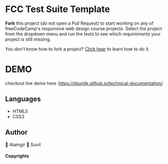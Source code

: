 # FCC Test Suite Template

**Fork** this project (do not open a Pull Request) to start working on any of freeCodeCamp's responsive web design course projects. Select the project from the dropdown menu and run the tests to see which requirements your project is still missing.

You don't know how to fork a project? [Click hear](https://help.github.com/articles/fork-a-repo/) to learn how to do it.

# DEMO
checkout live demo here :https://dsunilk.github.io/technical-documentation/


## Languages
- HTML5
- CSS3


## Author
:bust_in_silhouette: Alamgir
:bust_in_silhouette: Sunil

#### Copyrights

